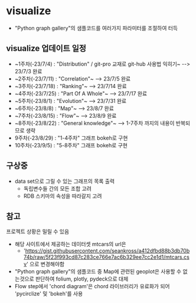 # visualize
- "Python graph gallery"의 샘플코드를 여러가지 파라미터를 조절하여 터득

## visualize 업데이트 일정
- ~1주차(-23/7/4) : "Distribution" / git-pro 교재로 git-hub 사용법 익히기~  --> 23/7/3 완료
- ~2주차(-23/7/11) : "Correlation"~ --> 23/7/5 완료
- ~3주차(-23/7/18) : "Ranking"~ --> 23/7/14 완료
- ~4주차(-23/7/25) : "Part Of A Whole"~ --> 23/7/17 완료
- ~5주차(-23/8/1) : "Evolution"~ --> 23/7/31 완료
- ~6주차(-23/8/8) : "Map"~ --> 23/8/7 완료
- ~7주차(-23/8/15) : "Flow"~ --> 23/8/9 완료
- ~8주차(-23/8/22) : "General knowledge"~ --> 1-7주차 까지의 내용이 반복되므로 생략
- 9주차(-23/8/29) : "1-4주차" 그래프 bokeh로 구현
- 10주차(-23/9/5) : "5-8주차" 그래프 bokeh로 구현

## 구상중
- data set으로 그릴 수 있는 그래프의 목록 출력
  - 독립변수들 간의 모든 조합 고려
  - RDB 스키마의 속성을 따라갈지 고려


## 참고
프로젝트 상황은 밀릴 수 있음

- 해당 사이트에서 제공하는 데이터셋 mtcars의 url은
  - 'https://gist.githubusercontent.com/seankross/a412dfbd88b3db70b74b/raw/5f23f993cd87c283ce766e7ac6b329ee7cc2e1d1/mtcars.csv' 으로 변경해야함
- "Python graph gallery"의 샘플코드 중 Map에 관련된 geoplot은 사용할 수 없는것으로 판단하여 folium, plotly, pydeck으로 대체
- Flow step에서 'chord diagram'은 chord 라이브러리가 유료화가 되어 'pycirclize' 및 'bokeh'를 사용

